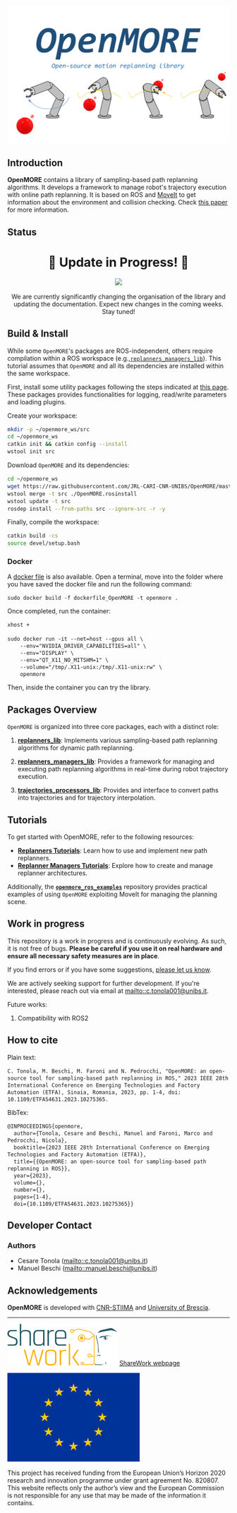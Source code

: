![](documentation/logo_blue.png?raw=true)

## Introduction
**OpenMORE** contains a library of sampling-based path replanning algorithms. It develops a framework to manage robot's trajectory execution with online path replanning. It is based on ROS and [MoveIt](https://moveit.github.io/moveit_tutorials/) to get information about the environment and collision checking. Check [this paper](https://ieeexplore.ieee.org/abstract/document/10275365) for more information.

## Status
<h1 align="center">🚧 Update in Progress! 🚧</h1>
<p align="center">
  <img src="https://img.shields.io/badge/Status-Updating-blue?style=for-the-badge&logo=github">
</p>
<p align="center">
    We are currently significantly changing the organisation of the library and updating the documentation. Expect new changes in the coming weeks. Stay tuned!
</p>


## Build & Install
While some `OpenMORE`'s packages are ROS-independent, others require compilation within a ROS workspace (e.g.,[`replanners_managers_lib`](https://github.com/JRL-CARI-CNR-UNIBS/replanners_managers_lib)). This tutorial assumes that `OpenMORE` and all its dependencies are installed within the same workspace.

First, install some utility packages following the steps indicated at [this page](https://github.com/JRL-CARI-CNR-UNIBS/cnr_common). These packages provides functionalities for logging, read/write parameters and loading plugins.

Create your workspace:
```bash
mkdir -p ~/openmore_ws/src
cd ~/openmore_ws
catkin init && catkin config --install
wstool init src
```
Download `OpenMORE` and its dependencies:
```bash
cd ~/openmore_ws
wget https://raw.githubusercontent.com/JRL-CARI-CNR-UNIBS/OpenMORE/master/OpenMORE.rosinstall
wstool merge -t src ./OpenMORE.rosinstall
wstool update -t src
rosdep install --from-paths src --ignore-src -r -y
```
Finally, compile the workspace:
```bash
catkin build -cs
source devel/setup.bash
```
### Docker
A [docker file](https://github.com/JRL-CARI-CNR-UNIBS/OpenMORE/blob/master/dockerfile_OpenMORE) is also available. Open a terminal, move into the folder where you have saved the docker file and run the following command:
```
sudo docker build -f dockerfile_OpenMORE -t openmore .
```
Once completed, run the container:
```
xhost + 

sudo docker run -it --net=host --gpus all \
    --env="NVIDIA_DRIVER_CAPABILITIES=all" \
    --env="DISPLAY" \
    --env="QT_X11_NO_MITSHM=1" \
    --volume="/tmp/.X11-unix:/tmp/.X11-unix:rw" \
    openmore
```
Then, inside the container you can try the library.

## Packages Overview
`OpenMORE` is organized into three core packages, each with a distinct role:

1. **[replanners_lib](https://github.com/JRL-CARI-CNR-UNIBS/replanners_lib)**: Implements various sampling-based path replanning algorithms for dynamic path replanning.

2. **[replanners_managers_lib](https://github.com/JRL-CARI-CNR-UNIBS/replanners_managers_lib)**: Provides a framework for managing and executing path replanning algorithms in real-time during robot trajectory execution.

3. **[trajectories_processors_lib](https://github.com/JRL-CARI-CNR-UNIBS/trajectories_processors_lib)**: Provides and interface to convert paths into trajectories and for trajectory interpolation.

## Tutorials
To get started with OpenMORE, refer to the following resources:

- **[Replanners Tutorials](https://github.com/JRL-CARI-CNR-UNIBS/replanners_lib/blob/master/README.md)**: Learn how to use and implement new path replanners.
- **[Replanner Managers Tutorials](https://github.com/JRL-CARI-CNR-UNIBS/replanners_managers_lib/blob/master/README.md)**: Explore how to create and manage replanner architectures.

Additionally, the **[`openmore_ros_examples`](https://github.com/JRL-CARI-CNR-UNIBS/openmore_ros_examples)** repository provides practical examples of using `OpenMORE` exploiting MoveIt for managing the planning scene.

## Work in progress
This repository is a work in progress and is continuously evolving. As such, it is not free of bugs.
 **Please be careful if you use it on real hardware and ensure all necessary safety measures are in place**.

If you find errors or if you have some suggestions, [please let us know](https://github.com/JRL-CARI-CNR-UNIBS/OpenMORE/issues).

We are actively seeking support for further development. If you're interested, please reach out via email at <mailto::c.tonola001@unibs.it>.

Future works:
1. Compatibility with ROS2

## How to cite
Plain text:
```
C. Tonola, M. Beschi, M. Faroni and N. Pedrocchi, "OpenMORE: an open-source tool for sampling-based path replanning in ROS," 2023 IEEE 28th International Conference on Emerging Technologies and Factory Automation (ETFA), Sinaia, Romania, 2023, pp. 1-4, doi: 10.1109/ETFA54631.2023.10275365.
```

BibTex:
```
@INPROCEEDINGS{openmore,
  author={Tonola, Cesare and Beschi, Manuel and Faroni, Marco and Pedrocchi, Nicola},
  booktitle={2023 IEEE 28th International Conference on Emerging Technologies and Factory Automation (ETFA)}, 
  title={{OpenMORE: an open-source tool for sampling-based path replanning in ROS}}, 
  year={2023},
  volume={},
  number={},
  pages={1-4},
  doi={10.1109/ETFA54631.2023.10275365}} 
```

## Developer Contact
### **Authors**
- Cesare Tonola (<mailto::c.tonola001@unibs.it>)
- Manuel Beschi (<mailto::manuel.beschi@unibs.it>)

## Acknowledgements
**OpenMORE** is developed with [CNR-STIIMA](http://www.stiima.cnr.it/) and [University of Brescia](https://www.unibs.it/en).

***

![EC-H2020](documentation/Sharework.png) [ShareWork webpage](https://sharework-project.eu/)

![EC-H2020](documentation/flag_yellow.jpg)

This project has received funding from the European Union’s Horizon 2020 research and innovation programme under grant agreement No. 820807.
This website reflects only the author’s view and the European Commission is not responsible for any use that may be made of the information it contains.

